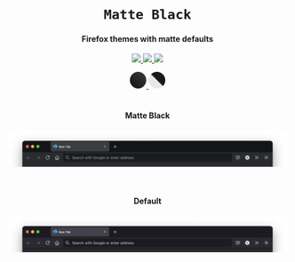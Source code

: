 <div align="center">
  <h1><code>Matte Black</code></h1>
  <h4>Firefox themes with matte defaults</h4>

  <p>
    <a href="https://addons.mozilla.org/firefox/addon/matte-black-default/">
      <img src="https://img.shields.io/amo/users/matte-black-default.svg?label=Matte Black&color=black&logo=mozilla-firefox" />
    </a>
    <a href="https://addons.mozilla.org/firefox/addon/matte-black-default/">
      <img src="https://img.shields.io/amo/users/matte-black-dynamic.svg?label=Matte Black Dynamic&color=white&logo=mozilla-firefox" />
    </a>
    <a href="./LICENSE">
      <img src="https://img.shields.io/badge/License-MIT-blue.svg" />
    </a>
  </p>

  <a href="https://addons.mozilla.org/en-US/firefox/addon/matte-black-default/">
    <img width="30" height="30" src="matte-black/static/icon.svg">
  </a>
  <a href="https://addons.mozilla.org/en-US/firefox/addon/matte-black-dynamic/">
    <img width="30" height="30" src="matte-black/dynamic/icon.svg">
  </a>

</div>

<br>

<h4 align="center">Matte Black</h4>

<p align="center">
  <img src="./screenshots/Firefox Proton Matte Black.png" alt="Firefox (Matte Black)">
</p>

<br>

<h4 align="center">Default</h4>

<p align="center">
  <img src="./screenshots/Firefox Proton Default.png" alt="Firefox (Default)">
</p>

<br>
